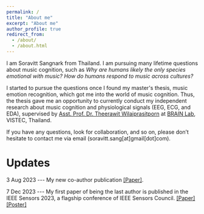 ```yaml
---
permalink: /
title: "About me"
excerpt: "About me"
author_profile: true
redirect_from: 
  - /about/
  - /about.html
---
```

I am Soravitt Sangnark from Thailand. I am pursuing many lifetime questions about music cognition, such as *Why are humans likely the only species emotional with music?* *How do humans respond to music across cultures?*  


I started to pursue the questions once I found my master's thesis, music emotion recognition, which got me into the world of music cognition. Thus, the thesis gave me an opportunity to currently conduct my independent research about music cognition and physiological signals (EEG, ECG, and EDA), supervised by [Asst. Prof. Dr. Theerawit Wilaiprasitporn](https://scholar.google.com/citations?user=U-L-iGIAAAAJ&hl=th) at [BRAIN Lab](https://brain.vistec.ac.th/), VISTEC, Thailand. 


If you have any questions, look for collaboration, and so on, please don’t hesitate to contact me via email (soravitt.sang[at]gmail[dot]com).

Updates
=====
3 Aug 2023 --- My new co-author publication [[Paper]](https://ieeexplore.ieee.org/document/10190329).


7 Dec 2023 --- My first paper of being the last author is published in the IEEE Sensors 2023, a flagship conference of IEEE Sensors Council.  [[Paper]](https://ieeexplore.ieee.org/document/10325240) [[Poster]](https://drive.google.com/file/d/1VtqszINiAbvCiBUaR5Q_-E5egUmfFxQH/view?usp=sharing)

<!-- > I believe --- I can make the world better through music cognition research. -->
